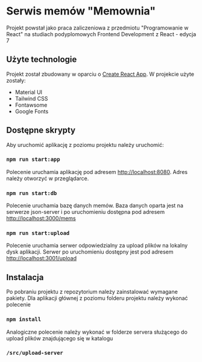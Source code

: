 # Serwis memów "Memownia"
Projekt powstał jako praca zaliczeniowa z przedmiotu "Programowanie w React" na studiach podyplomowych Frontend Development z React - edycja 7

## Użyte technologie
Projekt został zbudowany w oparciu o [Create React App](https://github.com/facebook/create-react-app). W projekcie użyte zostały:
* Material UI
* Tailwind CSS
* Fontawsome
* Google Fonts

## Dostępne skrypty

Aby uruchomić aplikację z poziomu projektu należy uruchomić:

### `npm run start:app`

Polecenie uruchamia aplikację pod adresem [http://localhost:8080](http://localhost:8080). Adres należy otworzyć w przeglądarce.

### `npm run start:db`

Polecenie uruchamia bazę danych memów. Baza danych oparta jest na serwerze json-server i po uruchomieniu dostępna pod adresem [http://localhost:3000/mems](http://localhost:3000/mems)

### `npm run start:upload`

Polecenie uruchamia serwer odpowiedzialny za upload plików na lokalny dysk aplikacji. Serwer po uruchomieniu dostępny jest pod adresem [http://localhost:3001/upload](http://localhost:3001/upload)

## Instalacja
Po pobraniu projektu z repozytorium należy zainstalować wymagane pakiety. Dla aplikacji głównej z poziomu folderu projektu należy wykonać polecenie

### `npm install`

Analogiczne polecenie należy wykonać w folderze servera służącego do upload plików znajdującego się w katalogu

### `/src/upload-server`